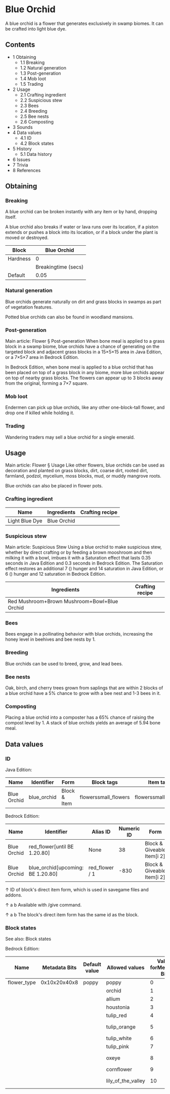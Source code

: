# Blue Orchid
A blue orchid is a flower that generates exclusively in swamp biomes. It can be crafted into light blue dye.

## Contents
- 1 Obtaining
	- 1.1 Breaking
	- 1.2 Natural generation
	- 1.3 Post-generation
	- 1.4 Mob loot
	- 1.5 Trading
- 2 Usage
	- 2.1 Crafting ingredient
	- 2.2 Suspicious stew
	- 2.3 Bees
	- 2.4 Breeding
	- 2.5 Bee nests
	- 2.6 Composting
- 3 Sounds
- 4 Data values
	- 4.1 ID
	- 4.2 Block states
- 5 History
	- 5.1 Data history
- 6 Issues
- 7 Trivia
- 8 References

## Obtaining
### Breaking
A blue orchid can be broken instantly with any item or by hand, dropping itself.

A blue orchid also breaks if water or lava runs over its location, if a piston extends or pushes a block into its location, or if a block under the plant is moved or destroyed.

| Block    | Blue Orchid         |
|----------|---------------------|
| Hardness | 0                   |
|          | Breakingtime (secs) |
| Default  | 0.05                |

### Natural generation
Blue orchids generate naturally on dirt and grass blocks in swamps as part of vegetation features.

Potted blue orchids can also be found in woodland mansions.


### Post-generation
Main article: Flower § Post-generation
When bone meal is applied to a grass block in a swamp biome, blue orchids have a chance of generating on the targeted block and adjacent grass blocks in a 15×5×15 area in Java Edition, or a 7×5×7 area in Bedrock Edition.

In Bedrock Edition, when bone meal is applied to a blue orchid that has been placed on top of a grass block in any biome, more blue orchids appear on top of nearby grass blocks. The flowers can appear up to 3 blocks away from the original, forming a 7×7 square.

### Mob loot
Endermen can pick up blue orchids, like any other one-block-tall flower, and drop one if killed while holding it.

### Trading
Wandering traders may sell a blue orchid for a single emerald.

## Usage
Main article: Flower § Usage
Like other flowers, blue orchids can be used as decoration and planted on grass blocks, dirt, coarse dirt, rooted dirt, farmland, podzol, mycelium, moss blocks, mud, or muddy mangrove roots.

Blue orchids can also be placed in flower pots.

### Crafting ingredient
| Name           | Ingredients | Crafting recipe |
|----------------|-------------|-----------------|
| Light Blue Dye | Blue Orchid |                 |

### Suspicious stew
Main article: Suspicious Stew
Using a blue orchid to make suspicious stew, whether by direct crafting or by feeding a brown mooshroom and then milking it with a bowl, imbues it with a Saturation effect that lasts 0.35 seconds in Java Edition and 0.3 seconds in Bedrock Edition. The Saturation effect restores an additional 7 () hunger and 14 saturation in Java Edition, or 6 () hunger and 12 saturation in Bedrock Edition.

| Ingredients                                  | Crafting recipe |
|----------------------------------------------|-----------------|
| Red Mushroom+Brown Mushroom+Bowl+Blue Orchid |                 |

### Bees
Bees engage in a pollinating behavior with blue orchids, increasing the honey level in beehives and bee nests by 1.

### Breeding
Blue orchids can be used to breed, grow, and lead bees.

### Bee nests
Oak, birch, and cherry trees grown from saplings that are within 2 blocks of a blue orchid have a 5% chance to grow with a bee nest and 1-3 bees in it.

### Composting
Placing a blue orchid into a composter has a 65% chance of raising the compost level by 1. A stack of blue orchids yields an average of 5.94 bone meal.

## Data values
### ID
Java Edition:

| Name        | Identifier  | Form         | Block tags           | Item tags            | Translation key             |
|-------------|-------------|--------------|----------------------|----------------------|-----------------------------|
| Blue Orchid | blue_orchid | Block & Item | flowerssmall_flowers | flowerssmall_flowers | block.minecraft.blue_orchid |

Bedrock Edition:

| Name        | Identifier                         | Alias ID       | Numeric ID | Form                       | Item ID[i 1]   | Translation key                 |
|-------------|------------------------------------|----------------|------------|----------------------------|----------------|---------------------------------|
| Blue Orchid | red_flower‌[until BE 1.20.80]      | None           | 38         | Block & Giveable Item[i 2] | Identical[i 3] | tile.red_flower.blueOrchid.name |
| Blue Orchid | blue_orchid‌[upcoming: BE 1.20.80] | red_flower / 1 | -830       | Block & Giveable Item[i 2] | Identical[i 3] | tile.red_flower.blueOrchid.name |


↑ ID of block's direct item form, which is used in savegame files and addons.

↑ a b Available with /give command.

↑ a b The block's direct item form has the same id as the block.


### Block states
See also: Block states

Bedrock Edition:

| Name        | Metadata Bits | Default value | Allowed values     | Values forMetadata Bits | Description        |
|-------------|---------------|---------------|--------------------|-------------------------|--------------------|
| flower_type | 0x10x20x40x8  | poppy         | poppy              | 0                       | Poppy              |
|             |               |               | orchid             | 1                       | Blue Orchid        |
|             |               |               | allium             | 2                       | Allium             |
|             |               |               | houstonia          | 3                       | Azure Bluet        |
|             |               |               | tulip_red          | 4                       | Red Tulip          |
|             |               |               | tulip_orange       | 5                       | Orange Tulip       |
|             |               |               | tulip_white        | 6                       | White Tulip        |
|             |               |               | tulip_pink         | 7                       | Pink Tulip         |
|             |               |               | oxeye              | 8                       | Oxeye Daisy        |
|             |               |               | cornflower         | 9                       | Cornflower         |
|             |               |               | lily_of_the_valley | 10                      | Lily of the Valley |


